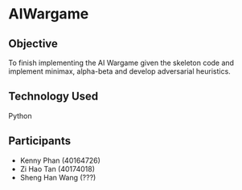 # AIWargame

## Objective
To finish implementing the AI Wargame given the skeleton code and implement minimax, alpha-beta and develop adversarial heuristics.

## Technology Used
Python

## Participants
* Kenny Phan (40164726)
* Zi Hao Tan (40174018)
* Sheng Han Wang (???)


